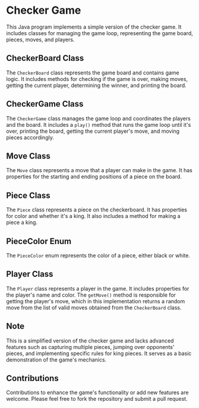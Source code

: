 # Checker Game

This Java program implements a simple version of the checker game. It includes classes for managing the game loop, representing the game board, pieces, moves, and players.

## CheckerBoard Class

The `CheckerBoard` class represents the game board and contains game logic. It includes methods for checking if the game is over, making moves, getting the current player, determining the winner, and printing the board.

## CheckerGame Class

The `CheckerGame` class manages the game loop and coordinates the players and the board. It includes a `play()` method that runs the game loop until it's over, printing the board, getting the current player's move, and moving pieces accordingly.

## Move Class

The `Move` class represents a move that a player can make in the game. It has properties for the starting and ending positions of a piece on the board.

## Piece Class

The `Piece` class represents a piece on the checkerboard. It has properties for color and whether it's a king. It also includes a method for making a piece a king.

## PieceColor Enum

The `PieceColor` enum represents the color of a piece, either black or white.

## Player Class

The `Player` class represents a player in the game. It includes properties for the player's name and color. The `getMove()` method is responsible for getting the player's move, which in this implementation returns a random move from the list of valid moves obtained from the `CheckerBoard` class.

## Note

This is a simplified version of the checker game and lacks advanced features such as capturing multiple pieces, jumping over opponents' pieces, and implementing specific rules for king pieces. It serves as a basic demonstration of the game's mechanics.

## Contributions

Contributions to enhance the game's functionality or add new features are welcome. Please feel free to fork the repository and submit a pull request.
